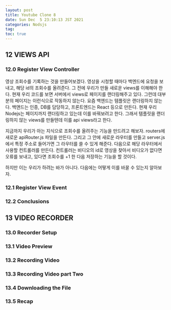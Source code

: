 ```yaml
---
layout: post
title: Youtube Clone 8
date: Sun Dec  5 23:10:13 JST 2021
categories: Nodsjs
tag:
toc: true
---
```

## 12 VIEWS API

### 12.0 Register View Controller
영상 조회수를 기록하는 것을 만들어보겠다. 영상을 시청할 때마다 백엔드에 요청을 보내고, 해당 id의 조회수를 올려준다. 그 전에 우리가 만들 새로운 views를 이해해야 한다. 현재 우리 코드를 보면 서버에서 views로 페이지를 랜더링해주고 있다. 그런데 대부분의 페이지는 이런식으로 작동하지 않는다. 요즘 백엔드는 템플릿은 랜더링하지 않는다. 백앤드는 인증, DB를 담당하고, 프론트엔드는 React 등으로 만든다. 현재 우리 Nodejs는 페이지까지 랜더링하고 있는데 이를 바꿔보려고 한다. 그래서 템플릿을 랜더링하지 않는 views를 만들텐데 이를 api views라고 한다.

지금까지 우리가 아는 지식으로 조회수를 올려주는 기능을 만드려고 해보자. routers에 새로운 apiRouter.js 파일을 만든다. 그리고 그 안에 새로운 라우터를 만들고 server.js에서 특정 주소로 들어가면 그 라우터를 쓸 수 있게 해준다. 다음으로 해당 라우터에서 사용할 컨트롤러를 만든다. 컨트롤러는 비디오의 id로 영상을 찾아서 비디오가 없다면 오류를 보내고, 있다면 조회수를 +1 한 다음 저장하는 기능을 할 것이다.

하지만 이는 우리가 하려는 바가 아니다. 다음에는 어떻게 이를 바꿀 수 있는지 알아보자.

### 12.1 Register View Event

### 12.2 Conclusions

## 13 VIDEO RECORDER

### 13.0 Recorder Setup

### 13.1 Video Preview

### 13.2 Recording Video

### 13.3 Recording Video part Two

### 13.4 Downloading the File

### 13.5 Recap
